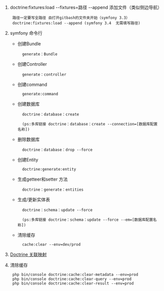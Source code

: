 1. doctrine:fixtures:load --fixtures=路径 --append 添加文件（类似侧边导航）
       		
		路径一定要写全路径 自打开gitbash的文件夹开始（symfony 3.3）
		doctrine:fixtures:load --append (symfony 3.4  无需填写路径)

2. symfony 命令行

	- 创建Bundle
	
			generate：Bundle
	
	- 创建Controller	

			generate：controller

 	- 创建command

			generate:command

	- 创建数据库

			doctrine：database：create 

			(ps:多库链接 doctrine：database：create --connection=[数据库配置名称])

	- 删除数据库

			doctrine：database：drop --force

	- 创建Entity

			doctrine:generate:entity

	- 生成getteer和setter 方法

			doctrine：generate：entities

	- 生成/更新实体表

			doctrine：schema：update --force

			(ps:多库链接 doctrine：schema：update --force --em=[数据库配置名称])

	- 清除缓存
		
			cache:clear --env=dev/prod 

3. [Doctrine 关联映射](./mapping.md)

4. 清除缓存

		php bin/console doctrine:cache:clear-metadata --env=prod
		php bin/console doctrine:cache:clear-query --env=prod
		php bin/console doctrine:cache:clear-result --env=prod
